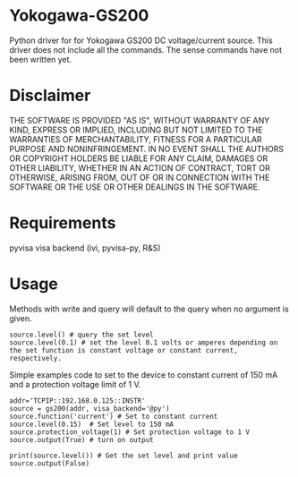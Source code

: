 # Yokogawa-GS200
Python driver for for Yokogawa GS200 DC voltage/current source.
This driver does not include all the commands. The sense commands have not been written yet.

# Disclaimer
THE SOFTWARE IS PROVIDED "AS IS", WITHOUT WARRANTY OF ANY KIND, EXPRESS OR IMPLIED, INCLUDING BUT NOT LIMITED TO THE WARRANTIES OF MERCHANTABILITY, FITNESS FOR A PARTICULAR PURPOSE AND NONINFRINGEMENT. IN NO EVENT SHALL THE AUTHORS OR COPYRIGHT HOLDERS BE LIABLE FOR ANY CLAIM, DAMAGES OR OTHER LIABILITY, WHETHER IN AN ACTION OF CONTRACT, TORT OR OTHERWISE, ARISING FROM, OUT OF OR IN CONNECTION WITH THE SOFTWARE OR THE USE OR OTHER DEALINGS IN THE SOFTWARE.

# Requirements
pyvisa
visa backend (ivi, pyvisa-py, R&S)

# Usage
Methods with write and query will default to the query when no argument is given.
```
source.level() # query the set level
source.level(0.1) # set the level 0.1 volts or amperes depending on the set function is constant voltage or constant current, respectively. 
```

Simple examples code to set to the device to constant current of 150 mA and a protection voltage limit of 1 V.

```
addr='TCPIP::192.168.0.125::INSTR'
source = gs200(addr, visa_backend='@py')
source.function('current') # Set to constant current
source.level(0.15)  # Set level to 150 mA
source.protection_voltage(1) # Set protection voltage to 1 V
source.output(True) # turn on output
    
print(source.level()) # Get the set level and print value
source.output(False)

```
